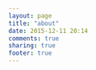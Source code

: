 ```yaml
---
layout: page
title: "about"
date: 2015-12-11 20:14
comments: true
sharing: true
footer: true
---
```



